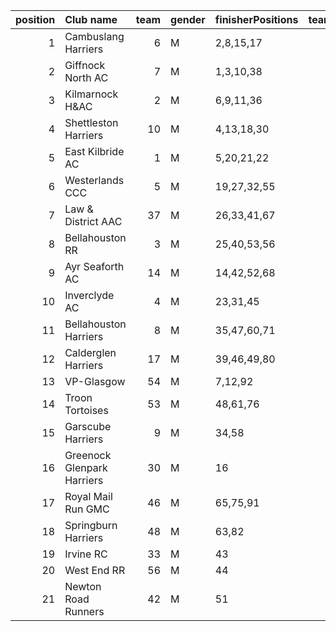 |   position | Club name                  |   team | gender   | finisherPositions   |   teamPoints |   penaltyPoints |   totalPoints |   totalFinishers | Website                                    |
|-----------:|:---------------------------|-------:|:---------|:--------------------|-------------:|----------------:|--------------:|-----------------:|:-------------------------------------------|
|          1 | Cambuslang Harriers        |      6 | M        | 2,8,15,17           |           42 |               0 |            42 |                8 | https://cambuslangharriers.org/            |
|          2 | Giffnock North AC          |      7 | M        | 1,3,10,38           |           52 |               0 |            52 |                4 | https://www.giffnocknorth.co.uk/           |
|          3 | Kilmarnock H&AC            |      2 | M        | 6,9,11,36           |           62 |               0 |            62 |                7 | http://www.kilmarnockharriers.com/         |
|          4 | Shettleston Harriers       |     10 | M        | 4,13,18,30          |           65 |               0 |            65 |                6 | http://shettlestonharriers.org.uk/         |
|          5 | East Kilbride AC           |      1 | M        | 5,20,21,22          |           68 |               0 |            68 |               11 | http://www.ekac.org.uk/                    |
|          6 | Westerlands CCC            |      5 | M        | 19,27,32,55         |          133 |               0 |           133 |                6 | https://westerlandsccc.co.uk/              |
|          7 | Law & District AAC         |     37 | M        | 26,33,41,67         |          167 |               0 |           167 |                6 | http://www.lawaac.co.uk/                   |
|          8 | Bellahouston RR            |      3 | M        | 25,40,53,56         |          174 |               0 |           174 |                8 | https://www.bellahoustonroadrunners.co.uk/ |
|          9 | Ayr Seaforth AC            |     14 | M        | 14,42,52,68         |          176 |               0 |           176 |                6 | https://www.ayrseaforth.co.uk/             |
|         10 | Inverclyde AC              |      4 | M        | 23,31,45            |           99 |             104 |           203 |                3 | https://www.inverclydeac.org/              |
|         11 | Bellahouston Harriers      |      8 | M        | 35,47,60,71         |          213 |               0 |           213 |                5 | http://www.bellahoustonharriers.co.uk/     |
|         12 | Calderglen Harriers        |     17 | M        | 39,46,49,80         |          214 |               0 |           214 |                7 | nan                                        |
|         13 | VP-Glasgow                 |     54 | M        | 7,12,92             |          111 |             104 |           215 |                3 | nan                                        |
|         14 | Troon Tortoises            |     53 | M        | 48,61,76            |          185 |             104 |           289 |                3 | http://troontortoises.co.uk                |
|         15 | Garscube Harriers          |      9 | M        | 34,58               |           92 |             208 |           300 |                2 | https://www.garscubeharriers.org.uk/       |
|         16 | Greenock Glenpark Harriers |     30 | M        | 16                  |           16 |             312 |           328 |                1 | https://greenockglenparkharriers.com/      |
|         17 | Royal Mail Run GMC         |     46 | M        | 65,75,91            |          231 |             104 |           335 |                3 | https://www.facebook.com/royalmailrungmc/  |
|         18 | Springburn Harriers        |     48 | M        | 63,82               |          145 |             208 |           353 |                2 | https://www.springburnharriers.co.uk/      |
|         19 | Irvine RC                  |     33 | M        | 43                  |           43 |             312 |           355 |                1 | nan                                        |
|         20 | West End RR                |     56 | M        | 44                  |           44 |             312 |           356 |                1 | https://www.westendroadrunners.co.uk/      |
|         21 | Newton Road Runners        |     42 | M        | 51                  |           51 |             312 |           363 |                1 | https://www.newton-roadrunners.com/        |